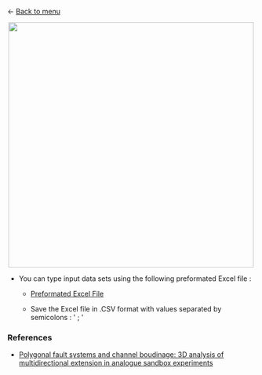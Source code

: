 ← [Back to menu](../brittleDeformation.md)


<p align="center">
    <img src="images/ConjugateCompactionalFaults.jpg" width="500">
</p>

- You can type input data sets using the following preformated Excel file :

    - [Preformated Excel File](./preformatedExcelFile.md)

    - Save the Excel file in .CSV format with values separated by semicolons : ' ; '
### References
- [Polygonal fault systems and channel boudinage: 3D analysis of multidirectional extension in analogue sandbox experiments](https://www.researchgate.net/publication/229182350_Polygonal_fault_systems_and_channel_boudinage_3D_analysis_of_multidirectional_extension_in_analogue_sandbox_experiments)